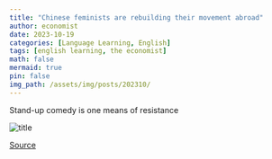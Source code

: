 ```yaml
---
title: "Chinese feminists are rebuilding their movement abroad"
author: economist
date: 2023-10-19
categories: [Language Learning, English]
tags: [english learning, the economist]
math: false
mermaid: true
pin: false
img_path: /assets/img/posts/202310/
---
```




Stand-up comedy is one means of resistance

![title](20231021_CND001.webp)





[Source](https://www.economist.com/china/2023/10/19/chinese-feminists-are-rebuilding-their-movement-abroad)



